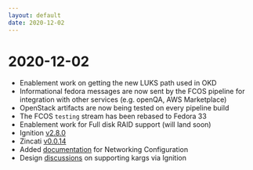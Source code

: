 ```yaml
---
layout: default
date: 2020-12-02
---
```


# 2020-12-02

  - Enablement work on getting the new LUKS path used in OKD
  - Informational fedora messages are now sent by the FCOS pipeline for
    integration with other services (e.g. openQA, AWS Marketplace)
  - OpenStack artifacts are now being tested on every pipeline build
  - The FCOS `testing` stream has been rebased to Fedora 33
  - Enablement work for Full disk RAID support (will land soon)
  - Ignition
    [v2.8.0](https://github.com/coreos/ignition/releases/tag/v2.8.0)
  - Zincati
    [v0.0.14](https://github.com/coreos/zincati/releases/tag/v0.0.14)
  - Added
    [documentation](https://docs.fedoraproject.org/en-US/fedora-coreos/sysconfig-network-configuration/)
    for Networking Configuration
  - Design
    [discussions](https://github.com/coreos/fedora-coreos-tracker/issues/318#issuecomment-724234961)
    on supporting kargs via Ignition
